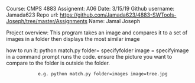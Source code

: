 Course: CMPS 4883
Assignemt: A06
Date: 3/15/19
Github username: Jamada623
Repo url: https://github.com/Jamada623/4883-SWTools-Joseph/tree/master/Assignments
Name: Jamal Joseph

Project overview: This program takes an image and compares it to a set of images in a folder then 
displays the most similar image

how to run it: python match.py folder= specifyfolder image = specifyimage in a command prompt runs the code.
				ensure the picture you want to compare to the folder is outside the folder.
		

				e.g. python match.py folder=images image=tree.jpg